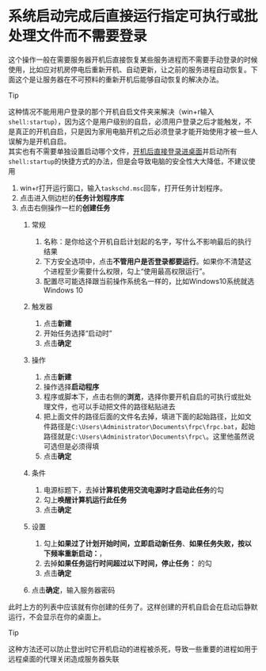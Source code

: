 # 系统启动完成后直接运行指定可执行或批处理文件而不需要登录

这个操作一般在需要服务器开机后直接恢复某些服务进程而不需要手动登录的时候使用，比如应对机房停电后重新开机、自动更新，让之前的服务进程自动恢复。下面这个是让服务器在不可预料的重新开机后能够自动恢复的解决办法。
> [!TIP]
> 这种情况不能用用户登录的那个开机自启文件夹来解决（win+r输入`shell:startup`），因为这个是用户级别的自启，必须用户登录之后才能触发，不是真正的开机自启，只是因为家用电脑开机之后必须登录才能开始使用才被一些人误解为是开机自启。  
> 其实也有不需要单独设置启动哪个文件，[开机后直接登录进桌面](https://blog.csdn.net/yyyxsam/article/details/122584922)并启动所有`shell:startup`的快捷方式的办法，但是会导致电脑的安全性大大降低，不建议使用

1. win+r打开运行窗口，输入`taskschd.msc`回车，打开任务计划程序。
2. 点击进入侧边栏的**任务计划程序库**
3. 点击右侧操作一栏的**创建任务**
   1. 常规
      1. 名称：是你给这个开机自启计划起的名字，写什么不影响最后的执行结果
      2. 下方安全选项中，点击**不管用户是否登录都要运行**。如果你不清楚这个进程至少需要什么权限，勾上“使用最高权限运行”。
      3. 配置尽可能选择跟当前操作系统名一样的，比如Windows10系统就选Windows 10
         
    2. 触发器
        1. 点击**新建**
        2. 开始任务选择“启动时”
        3. 点击**确定**
    3. 操作
        1. 点击**新建**
        2. 操作选择**启动程序**
        3. 程序或脚本下，点击右侧的**浏览**，选择你要开机自启的可执行或批处理文件，也可以手动把文件的路径粘贴进去
        4. 把上面文件的路径后面的文件名去掉，填进下面的起始路径，比如文件路径是`C:\Users\Administrator\Documents\frpc\frpc.bat`，起始路径就是`C:\Users\Administrator\Documents\frpc\`。这里他虽然说可选但是必须得填
        5. 点击**确定**
    4. 条件
        1. 电源标题下，去掉**计算机使用交流电源时才启动此任务**的勾
        2. 勾上**唤醒计算机运行此任务**
        3. 点击**确定**
    5. 设置
        1. 勾上**如果过了计划开始时间，立即启动新任务**、**如果任务失败，按以下频率重新启动：**，
        2. 去掉**如果任务运行时间超过以下时间，停止任务：** 的勾
        3. 点击**确定**
    6. 点击**确定**，输入服务器密码

此时上方的列表中应该就有你创建的任务了。这样创建的开机自启会在启动后静默运行，不会显示在你的桌面上。

> [!TIP]
> 这种方法还可以防止登出时它开机启动的进程被杀死，导致一些重要的进程如用于远程桌面的代理关闭造成服务器失联
  
       
